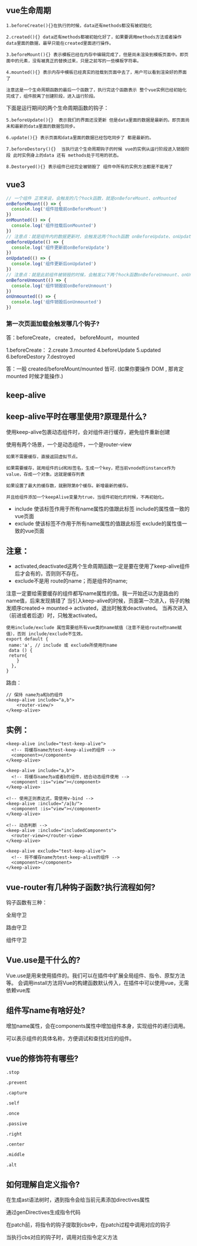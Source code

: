 ## vue生命周期
```
1.beforeCreate(){}在执行的时候，data还有methods都没有被初始化

2.created(){} data还有methods都被初始化好了，如果要调用methods方法或者操作data里面的数据，最早只能在created里面进行操作。

3.beforeMount(){} 表示模板已经在内存中编辑完成了，但是尚未渲染到模板页面中。即页面中的元素，没有被真正的替换过来，只是之前写的一些模板字符串。

4.mounted(){} 表示内存中模板已经真实的挂载到页面中去了，用户可以看到渲染好的界面了

注意这是一个生命周期函数的最后一个函数了，执行完这个函数表示 整个vue实例已经初始化完成了，组件脱离了创建阶段，进入运行阶段。
```

下面是运行期间的两个生命周期函数的钩子：
```
5.beforeUpdate(){}  表示我们的界面还没更新 但是data里面的数据是最新的。即页面尚未和最新的data里面的数据包同步。

6.update(){} 表示页面和data里面的数据已经包吃同步了 都是最新的。

7.beforeDestory(){}  当执行这个生命周期钩子的时候 vue的实例从运行阶段进入销毁阶段 此时实例身上的data 还有 methods处于可用的状态。

8.Destoryed(){} 表示组件已经完全被销毁了 组件中所有的实例方法都是不能用了
```
## vue3
```javaScript
// 一个组件 正常来说，会触发的几个hock函数，就是onBeforeMount、onMounted
onBeforeMount(() => {
  console.log('组件挂载前onBeforeMount')
})
onMounted(() => {
  console.log('组件挂载后onMounted')
})
// 注意点：就是组件内的数据更新时，会触发这两个hoch函数 onBeforeUpdate、onUpdated
onBeforeUpdate(() => {
  console.log('组件更新前onBeforeUpdate')
})
onUpdated(() => {
  console.log('组件更新后onUpdated')
})
// 注意点：就是此前组件被销毁的时候，会触发以下两个hock函数onBeforeUnmount、onUnmounted
onBeforeUnmount(() => {
  console.log('组件销毁前onBeforeUnmount')
})
onUnmounted(() => {
  console.log('组件销毁后onUnmounted')
})
```

### 第一次页面加载会触发哪几个钩子?
答：beforeCreate， created， beforeMount， mounted

1.beforeCreate：
2.create
3.mounted
4.beforeUpdate
5.updated
6.beforeDestory
7.destroyed

答：一般 created/beforeMount/mounted 皆可.
(如果你要操作 DOM , 那肯定 mounted 时候才能操作.)


## keep-alive
## keep-alive平时在哪里使用?原理是什么?
使用keep-alive包裹动态组件时，会对组件进行缓存，避免组件重新创建

使用有两个场景，一个是动态组件，一个是router-view
```
如果不需要缓存，直接返回虚拟节点。

如果需要缓存，就用组件的id和标签名，生成一个key，把当前vnode的instance作为value，存成一个对象。这就是缓存列表

如果设置了最大的缓存数，就删除第0个缓存。新增最新的缓存。

并且给组件添加一个keepAlive变量为true，当组件初始化的时候，不再初始化。
```

- include 使该标签作用于所有name属性的值跟此标签 include的属性值一致的vue页面
- exclude 使该标签不作用于所有name属性的值跟此标签 exclude的属性值一致的vue页面


## 注意：
- activated,deactivated这两个生命周期函数一定是要在使用了keep-alive组件后才会有的，否则则不存在。
- exclude不是用 route的name；而是组件的name;

注意一定要给需要缓存的组件都写name属性的值。我一开始还以为是路由的name值，后来发现搞错了
当引入keep-alive的时候，页面第一次进入，钩子的触发顺序created-> mounted-> activated，退出时触发deactivated。
当再次进入（前进或者后退）时，只触发activated。
```
使用include/exclude 属性需要给所有vue类的name赋值（注意不是给route的name赋值），否则 include/exclude不生效。
export default {
 name:'a', // include 或 exclude所使用的name
 data () {
 return{
    }
  },
}
```

路由：
```
// 保持 name为a和b的组件
<keep-alive include="a,b">
    <router-view/>
</keep-alive>
```
## 实例：
```
<keep-alive include="test-keep-alive">
  <!-- 将缓存name为test-keep-alive的组件 -->
  <component></component>
</keep-alive>
 
<keep-alive include="a,b">
  <!-- 将缓存name为a或者b的组件，结合动态组件使用 -->
  <component :is="view"></component>
</keep-alive>
 
<!-- 使用正则表达式，需使用v-bind -->
<keep-alive :include="/a|b/">
  <component :is="view"></component>
</keep-alive>
 
<!-- 动态判断 -->
<keep-alive :include="includedComponents">
  <router-view></router-view>
</keep-alive>
 
<keep-alive exclude="test-keep-alive">
  <!-- 将不缓存name为test-keep-alive的组件 -->
  <component></component>
</keep-alive>
```

## vue-router有几种钩子函数?执行流程如何?
钩子函数有三种：

全局守卫

路由守卫

组件守卫

## Vue.use是干什么的?
Vue.use是用来使用插件的。我们可以在插件中扩展全局组件、指令、原型方法等。 会调用install方法将Vue的构建函数默认传入，在插件中可以使用vue，无需依赖vue库

## 组件写name有啥好处?
增加name属性，会在components属性中增加组件本身，实现组件的递归调用。

可以表示组件的具体名称，方便调试和查找对应的组件。

## vue的修饰符有哪些?
```
.stop

.prevent

.capture

.self

.once

.passive

.right

.center

.middle

.alt
```
## 如何理解自定义指令?
在生成ast语法树时，遇到指令会给当前元素添加directives属性

通过genDirectives生成指令代码

在patch前，将指令的钩子提取到cbs中，在patch过程中调用对应的钩子

当执行cbs对应的钩子时，调用对应指令定义方法